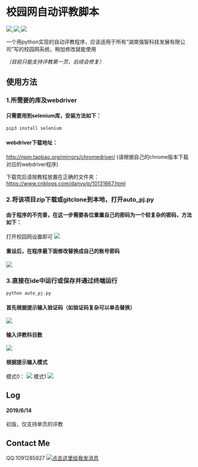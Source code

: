 # 校园网自动评教脚本

<p align="left">
    <a href="">
        <img src="https://img.shields.io/badge/状态-持续更新中-brightgreen.svg">
        </a>
    <a href="https://github.com/python/cpython">
        <img src="https://img.shields.io/badge/Python-3.7-blue.svg">
        </a>
    <a href="https://github.com/alexischiang/myWeiboSpider/stargazers">
        <img src="https://img.shields.io/github/stars/alexischiang/myWeiboSpider.svg?logo=github">
        </a>
</p>

一个用python实现的自动评教程序，应该适用于所有“湖南强智科技发展有限公司”写的校园网系统，稍加修改就能使用

*（目前只能支持评教第一页，后续会修复）*

## 使用方法
### 1.所需要的库及webdriver
#### 只需要用到selenium库，安装方法如下：
```bash
pip3 install selenium
```
#### webdriver下载地址：
http://npm.taobao.org/mirrors/chromedriver/
(请根据自己的chrome版本下载对应的webdriver程序)

下载完后请按教程放置在正确的文件夹：
https://www.cnblogs.com/danvy/p/10131667.html

### 2.将该项目zip下载或gitclone到本地，打开auto_pj.py
#### 由于程序的不完善，在这一步需要各位重置自己的密码为一个较复杂的密码，方法如下：
打开校园网设置即可
![](https://github.com/alexischiang/auto_pingjiao/tree/master/pics/change.png)
#### 重设后，在程序最下面修改替换成自己的账号密码
![](https://github.com/alexischiang/auto_pingjiao/tree/master/pics/acc.png)

### 3.直接在ide中运行或保存并通过终端运行
```bash
python auto_pj.py
```
#### 首先根据提示输入验证码（如验证码复杂可以单击替换）
![](https://github.com/alexischiang/auto_pingjiao/tree/master/pics/captcha.png)
#### 输入评教科目数
![](https://github.com/alexischiang/auto_pingjiao/tree/master/pics/num.png)
#### 根据提示输入模式
模式0：
![](https://github.com/alexischiang/auto_pingjiao/tree/master/pics/mode0.png)
模式1
![](https://github.com/alexischiang/auto_pingjiao/tree/master/pics/mode1.png)

## Log
#### 2019/6/14
初版，仅支持单页的评教

## Contact Me
QQ:1091285927
<a target="_blank" href="http://wpa.qq.com/msgrd?v=3&uin=&site=qq&menu=yes"><img border="0" src="http://wpa.qq.com/pa?p=2::52" alt="点击这里给我发消息" title="点击这里给我发消息"/></a>
